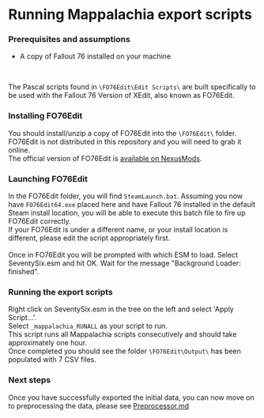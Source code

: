 # Running Mappalachia export scripts

### Prerequisites and assumptions
* A copy of Fallout 76 installed on your machine

<br/>

The Pascal scripts found in `\FO76Edit\Edit Scripts\` are built specifically to be used with the Fallout 76 Version of XEdit, also known as FO76Edit.<br/>

### Installing FO76Edit
You should install/unzip a copy of FO76Edit into the `\FO76Edit\` folder.<br/>
FO76Edit is not distributed in this repository and you will need to grab it online.<br/>
The official version of FO76Edit is [available on NexusMods](https://www.nexusmods.com/fallout76/mods/30).<br/>

### Launching FO76Edit
In the FO76Edit folder, you will find `SteamLaunch.bat`. Assuming you now have `FO76Edit64.exe` placed here and have Fallout 76 installed in the default Steam install location, you will be able to execute this batch file to fire up FO76Edit correctly.<br/>
If your FO76Edit is under a different name, or your install location is different, please edit the script appropriately first.<br/>
<br/>
Once in FO76Edit you will be prompted with which ESM to load. Select SeventySix.esm and hit OK. Wait for the message "Background Loader: finished".<br/>

### Running the export scripts
Right click on SeventySix.esm in the tree on the left and select 'Apply Script...'.<br/>
Select `_mappalachia_RUNALL` as your script to run.<br/>
This script runs all Mappalachia scripts consecutively and should take approximately one hour.<br/>
Once completed you should see the folder `\FO76Edit\Output\` has been populated with 7 CSV files.<br/>


### Next steps
Once you have successfully exported the initial data, you can now move on to preprocessing the data, please see [Preprocessor.md](Preprocessor.md)
